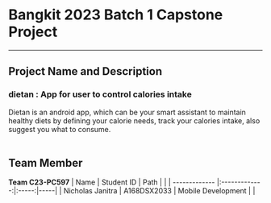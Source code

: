 # Bangkit 2023 Batch 1 Capstone Project
***


## Project Name and Description
### dietan : App for user to control calories intake
Dietan is an android app, which can be your smart assistant to maintain healthy diets by defining your calorie needs, track your calories intake, also suggest you what to consume.
</br>
</br>

## Team Member
**Team C23-PC597**
| Name        | Student ID     | Path  |       |
| ------------- |:-------------:|:-----:|-----|
| Nicholas Janitra | A168DSX2033 | Mobile Development |    |
</br>
